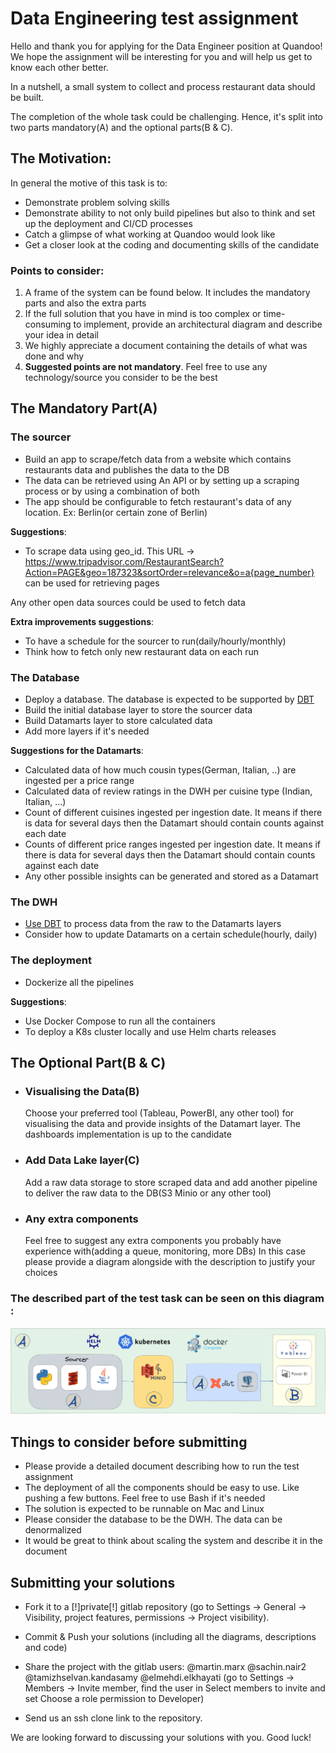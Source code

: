 # Data Engineering test assignment

Hello and thank you for applying for the Data Engineer position at Quandoo!
We hope the assignment will be interesting for you and will help us get to know each other better.

In a nutshell, a small system to collect and process restaurant data should be built.

The completion of the whole task could be challenging. Hence, it's split into two parts mandatory(A) and the optional parts(B & C).

## The Motivation:
In general the motive of this task is to:
* Demonstrate problem solving skills
* Demonstrate ability to not only build pipelines but also to think and set up the deployment and CI/CD processes
* Catch a glimpse of what working at Quandoo would look like
* Get a closer look at the coding and documenting skills of the candidate

### Points to consider:
1. A frame of the system can be found below. It includes the mandatory parts and also the extra parts
2. If the full solution that you have in mind is too complex or time-consuming to implement, provide an architectural diagram and describe your idea in detail
3. We highly appreciate a document containing the details of what was done and why
4. **Suggested points are not mandatory**. Feel free to use any technology/source you consider to be the best


## The Mandatory Part(A)
### The sourcer
* Build an app to scrape/fetch data from a website which contains restaurants data and publishes the data to the DB
* The data can be retrieved using An API or by setting up a scraping process or by using a combination of both
* The app should be configurable to fetch restaurant's data of any location. Ex: Berlin(or certain zone of Berlin)

**Suggestions**:
* To scrape data using geo_id. This URL -> https://www.tripadvisor.com/RestaurantSearch?Action=PAGE&geo=187323&sortOrder=relevance&o=a{page_number} can be used for retrieving pages

Any other open data sources could be used to fetch data

**Extra improvements suggestions**:
* To have a schedule for the sourcer to run(daily/hourly/monthly)
* Think how to fetch only new restaurant data on each run


### The Database
* Deploy a database. The database is expected to be supported by [DBT](https://docs.getdbt.com/docs/supported-data-platforms)
* Build the initial database layer to store the sourcer data
* Build Datamarts layer to store calculated data
* Add more layers if it's needed

**Suggestions for the Datamarts**:
* Calculated data of how much cousin types(German, Italian, ..) are ingested per a price range
* Calculated data of review ratings in the DWH per cuisine type (Indian, Italian, …)
* Count of different cuisines ingested per ingestion date. It means if there is data for several days then the Datamart should contain counts against each date
* Counts of different price ranges ingested per ingestion date. It means if there is data for several days then the Datamart should contain counts against each date
* Any other possible insights can be generated and stored as a Datamart

### The DWH
* [Use DBT](https://getdbt.com) to process data from the raw to the Datamarts layers
* Consider how to update Datamarts on a certain schedule(hourly, daily)

### The deployment
* Dockerize all the pipelines

**Suggestions**:
* Use Docker Compose to run all the containers
* To deploy a K8s cluster locally and use Helm charts releases


## The Optional Part(B & C)

* ### Visualising the Data(B)
  Choose your preferred tool (Tableau, PowerBI, any other tool) for visualising the data and provide insights of the Datamart layer. The dashboards implementation is up to the candidate

* ### Add Data Lake layer(C)
  Add a raw data storage to store scraped data and add another pipeline to deliver the raw data to the DB(S3 Minio or any other tool)

* ### Any extra components
  Feel free to suggest any extra components you probably have experience with(adding a queue, monitoring, more DBs)
  In this case please provide a diagram alongside with the description to justify your choices

### The described part of the test task can be seen on this diagram :

![test_task.png](./test_task.png)

## Things to consider before submitting
* Please provide a detailed document describing how to run the test assignment
* The deployment of all the components should be easy to use. Like pushing a few buttons. Feel free to use Bash if it's needed
* The solution is expected to be runnable on Mac and Linux
* Please consider the database to be the DWH. The data can be denormalized
* It would be great to think about scaling the system and describe it in the document

## Submitting your solutions

* Fork it to a [!]private[!] gitlab repository (go to Settings -> General -> Visibility, project features, permissions -> Project visibility).
* Commit & Push your solutions (including all the diagrams, descriptions and code)
* Share the project with the gitlab users: @martin.marx @sachin.nair2 @tamizhselvan.kandasamy @elmehdi.elkhayati (go to Settings -> Members -> Invite member, find the user in Select members to invite and set Choose a role permission to Developer)

* Send us an ssh clone link to the repository.

We are looking forward to discussing your solutions with you. Good luck!